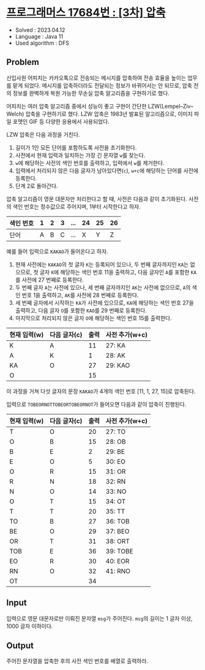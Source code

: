 # [프로그래머스 17684번 : [3차] 압축](https://school.programmers.co.kr/learn/courses/30/lessons/17684)

- Solved : 2023.04.12
- Language : Java 11
- Used algorithm : DFS

## Problem
신입사원 어피치는 카카오톡으로 전송되는 메시지를 압축하여 전송 효율을 높이는 업무를 맡게 되었다. 메시지를 압축하더라도 전달되는 정보가 바뀌어서는 안 되므로, 압축 전의 정보를 완벽하게 복원 가능한 무손실 압축 알고리즘을 구현하기로 했다.

어피치는 여러 압축 알고리즘 중에서 성능이 좋고 구현이 간단한 LZW(Lempel–Ziv–Welch) 압축을 구현하기로 했다. LZW 압축은 1983년 발표된 알고리즘으로, 이미지 파일 포맷인 GIF 등 다양한 응용에서 사용되었다.

LZW 압축은 다음 과정을 거친다.

1. 길이가 1인 모든 단어를 포함하도록 사전을 초기화한다.
2. 사전에서 현재 입력과 일치하는 가장 긴 문자열 ```w```를 찾는다.
3. ```w```에 해당하는 사전의 색인 번호를 출력하고, 입력에서 ```w```를 제거한다.
4. 입력에서 처리되지 않은 다음 글자가 남아있다면(```c```), ```w+c```에 해당하는 단어를 사전에 등록한다.
5. 단계 2로 돌아간다.

압축 알고리즘이 영문 대문자만 처리한다고 할 때, 사전은 다음과 같이 초기화된다. 사전의 색인 번호는 정수값으로 주어지며, 1부터 시작한다고 하자.

|색인 번호|1|2|3|...|24|25|26|
|---|---|---|---|---|---|---|---|
|단어|A|B|C|...|X|Y|Z|

예를 들어 입력으로 ```KAKAO```가 들어온다고 하자.

1. 현재 사전에는 ```KAKAO```의 첫 글자 ```K```는 등록되어 있으나, 두 번째 글자까지인 ```KA```는 없으므로, 첫 글자 ```K```에 해당하는 색인 번호 11을 출력하고, 다음 글자인 ```A```를 포함한 ```KA```를 사전에 27 번째로 등록한다.
2. 두 번째 글자 ```A```는 사전에 있으나, 세 번째 글자까지인 ```AK```는 사전에 없으므로, ```A```의 색인 번호 1을 출력하고, ```AK```를 사전에 28 번째로 등록한다.
3. 세 번째 글자에서 시작하는 ```KA```가 사전에 있으므로, ```KA```에 해당하는 색인 번호 27을 출력하고, 다음 글자 ```O```를 포함한 ```KAO```를 29 번째로 등록한다.
4. 마지막으로 처리되지 않은 글자 ```O```에 해당하는 색인 번호 15를 출력한다.

|현재 입력(w)	|다음 글자(c)	|출력	|사전 추가(w+c)|
|---|---|---|---|
|K	|A	|11	|27: KA|
|A	|K	|1	|28: AK|
|KA	|O	|27	|29: KAO|
|O	|	|15|	|

이 과정을 거쳐 다섯 글자의 문장 ```KAKAO```가 4개의 색인 번호 [11, 1, 27, 15]로 압축된다.

입력으로 ```TOBEORNOTTOBEORTOBEORNOT```가 들어오면 다음과 같이 압축이 진행된다.

|현재 입력(w)	|다음 글자(c)	|출력	|사전 추가(w+c)|
|---|---|---|---|
|T	|O	|20	|27: TO|
|O	|B	|15	|28: OB|
|B	|E	|2	|29: BE|
|E	|O	|5	|30: EO|
|O	|R	|15	|31: OR|
|R	|N	|18	|32: RN|
|N	|O	|14	|33: NO|
|O	|T	|15	|34: OT|
|T	|T	|20	|35: TT|
|TO	|B	|27	|36: TOB|
|BE	|O	|29	|37: BEO|
|OR	|T	|31	|38: ORT|
|TOB|E	|36	|39: TOBE|
|EO	|R	|30	|40: EOR|
|RN	|O	|32	|41: RNO|
|OT	|	|34|	|

## Input
입력으로 영문 대문자로만 이뤄진 문자열 ```msg```가 주어진다. ```msg```의 길이는 1 글자 이상, 1000 글자 이하이다.

## Output
주어진 문자열을 압축한 후의 사전 색인 번호를 배열로 출력하라.